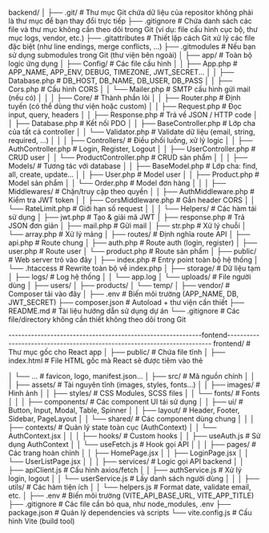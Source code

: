 backend/
│
├── .git/                        # Thư mục Git chứa dữ liệu của repositor không phải là thư mục để bạn thay đổi trực tiếp
├── .gitignore                   # Chứa danh sách các file và thư mục không cần theo dõi trong Git (ví dụ: file cấu hình cục bộ, thư mục logs, vendor, etc.)
├── .gitattributes               # Thiết lập cách Git xử lý các file đặc biệt (như line endings, merge conflicts, ...)
├── .gitmodules                  # Nếu bạn sử dụng submodules trong Git (thư viện bên ngoài)
│
├── app/                          # Toàn bộ logic ứng dụng
│   ├── Config/                   # Các file cấu hình
│   │   ├── App.php               # APP_NAME, APP_ENV, DEBUG, TIMEZONE, JWT_SECRET...
│   │   ├── Database.php          # DB_HOST, DB_NAME, DB_USER, DB_PASS
│   │   ├── Cors.php              # Cấu hình CORS
│   │   └── Mailer.php            # SMTP cấu hình gửi mail (nếu có)
│   │
│   ├── Core/                     # Thành phần lõi
│   │   ├── Router.php            # Định tuyến (có thể dùng thư viện hoặc custom)
│   │   ├── Request.php           # Đọc input, query, headers
│   │   ├── Response.php          # Trả về JSON / HTTP code
│   │   ├── Database.php          # Kết nối PDO
│   │   ├── BaseController.php    # Lớp cha của tất cả controller
│   │   └── Validator.php         # Validate dữ liệu (email, string, required, ...)
│   │
│   ├── Controllers/              # Điều phối luồng, xử lý logic
│   │   ├── AuthController.php    # Login, Register, Logout
│   │   ├── UserController.php    # CRUD user
│   │   └── ProductController.php # CRUD sản phẩm
│   │
│   ├── Models/                   # Tương tác với database
│   │   ├── BaseModel.php         # Lớp cha: find, all, create, update...
│   │   ├── User.php              # Model user
│   │   ├── Product.php           # Model sản phẩm
│   │   └── Order.php             # Model đơn hàng
│   │
│   ├── Middlewares/             # Chặn/truy cập theo quyền
│   │   ├── AuthMiddleware.php    # Kiểm tra JWT token
│   │   ├── CorsMiddleware.php    # Gắn header CORS
│   │   └── RateLimit.php         # Giới hạn số request
│   │
│   └── Helpers/                 # Các hàm tái sử dụng
│       ├── jwt.php              # Tạo & giải mã JWT
│       ├── response.php         # Trả JSON đơn giản
│       ├── mail.php             # Gửi mail
│       ├── str.php              # Xử lý chuỗi
│       └── array.php            # Xử lý mảng
│
├── routes/                      # Định nghĩa route API
│   ├── api.php                  # Route chung
│   ├── auth.php                 # Route auth (login, register)
│   ├── user.php                 # Route user
│   └── product.php              # Route sản phẩm
│
├── public/                      # Web server trỏ vào đây
│   ├── index.php                # Entry point toàn bộ hệ thống
│   └── .htaccess                # Rewrite toàn bộ về index.php
│
├── storage/                     # Dữ liệu tạm
│   ├── logs/                    # Log hệ thống
│   │   └── app.log
│   └── uploads/                 # File người dùng
│       ├── users/
│       ├── products/
│       └── temp/
│
├── vendor/                      # Composer tải vào đây
│
├── .env                         # Biến môi trường (APP_NAME, DB, JWT_SECRET)
├── composer.json                # Autoload + thư viện cần thiết
├── README.md                    # Tài liệu hướng dẫn sử dụng dự án
└── .gitignore                   # Các file/directory không cần thiết không theo dõi trong Git


------------------------------------------------------------fontend-------------------------------------------------------------------------
frontend/                  # Thư mục gốc cho React app
│
├── public/                # Chứa file tĩnh
│   ├── index.html         # File HTML gốc mà React sẽ được tiêm vào thẻ <div id="root"></div>
│   └── ...                # favicon, logo, manifest.json...
│
├── src/                   # Mã nguồn chính
│   │
│   ├── assets/            # Tài nguyên tĩnh (images, styles, fonts...)
│   │   ├── images/        # Hình ảnh
│   │   ├── styles/        # CSS Modules, SCSS files
│   │   └── fonts/         # Fonts
│   │
│   ├── components/        # Các component UI tái sử dụng
│   │   ├── ui/            # Button, Input, Modal, Table, Spinner
│   │   ├── layout/        # Header, Footer, Sidebar, PageLayout
│   │   └── shared/        # Các component dùng chung
│   │
│   ├── contexts/          # Quản lý state toàn cục (AuthContext)
│   │   └── AuthContext.jsx
│   │
│   ├── hooks/             # Custom hooks
│   │   ├── useAuth.js     # Sử dụng AuthContext
│   │   └── useFetch.js    # Hook gọi API
│   │
│   ├── pages/             # Các trang hoàn chỉnh
│   │   ├── HomePage.jsx
│   │   ├── LoginPage.jsx
│   │   └── UserListPage.jsx
│   │
│   ├── services/          # Logic gọi API backend
│   │   ├── apiClient.js   # Cấu hình axios/fetch
│   │   ├── authService.js # Xử lý login, logout
│   │   └── userService.js # Lấy danh sách người dùng
│   │
│   ├── utils/             # Các hàm tiện ích
│   │   └── helpers.js     # Format date, validate email, etc.
│
├── .env                   # Biến môi trường (VITE_API_BASE_URL, VITE_APP_TITLE)
├── .gitignore             # Các file cần bỏ qua, như node_modules, .env
├── package.json           # Quản lý dependencies và scripts
└── vite.config.js         # Cấu hình Vite (build tool)
